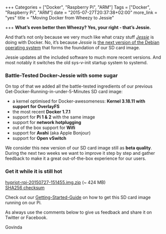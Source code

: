 +++
Categories = ["Docker", "Raspberry Pi", "ARM"]
Tags = ["Docker", "Raspberry Pi", "ARM"]
date = "2015-07-27T20:37:38+02:00"
more_link = "yes"
title = "Moving Docker from Wheezy to Jessie"

+++
__What’s even better then Wheezy? Yes, your right - that’s Jessie.__

And that’s not only because we very much like what crazy stuff _[Jessie](https://blog.jessfraz.com/)_ is doing with Docker.
No, it’s because _Jessie_ is [the next version of the Debian operating system](http://arstechnica.com/information-technology/2015/05/debian-8-linuxs-most-reliable-distro-makes-its-biggest-change-since-1993/) that forms the foundation of our SD card image.
<!--more-->

Jessie updates all the included software to much more recent versions. And most notably it switches the old sys-v-init startup system to systemd.


### Battle-Tested Docker-Jessie with some sugar
On top of that we added all the battle-tested ingredients of our previous Get-Docker-Running-in-under-5-Minutes SD card image:

- a kernel optimised for Docker-awesomeness: __Kernel 3.18.11 with support for OverlayFS__
- the most recent __Docker 1.7.1__
- support for __Pi 1 & 2__ with the same image
- support for __network hotplugging__
- out of the box support for __Wifi__
- support for __Avahi__ (aka Apple Bonjour)
- support for __Open vSwitch__

We consider this new version of our SD card image still as __beta quality__. 
During the next two weeks we want to improve it step by step and gather feedback to make it a great out-of-the-box experience for our users.

### Get it while it is still hot
[hypriot-rpi-20150727-151455.img.zip](http://downloads.hypriot.com/hypriot-rpi-20150727-151455.img.zip) (~ 424 MB)  
[SHA256 checksum](http://downloads.hypriot.com/hypriot-rpi-20150727-151455.img.zip.sha256)

Check out our [Getting-Started-Guide](http://blog.hypriot.com/getting-started-with-docker-on-your-arm-device/) on how to get this SD card image running on our Pi.

As always use the comments below to give us feedback and share it on Twitter or Facebook.

Govinda
